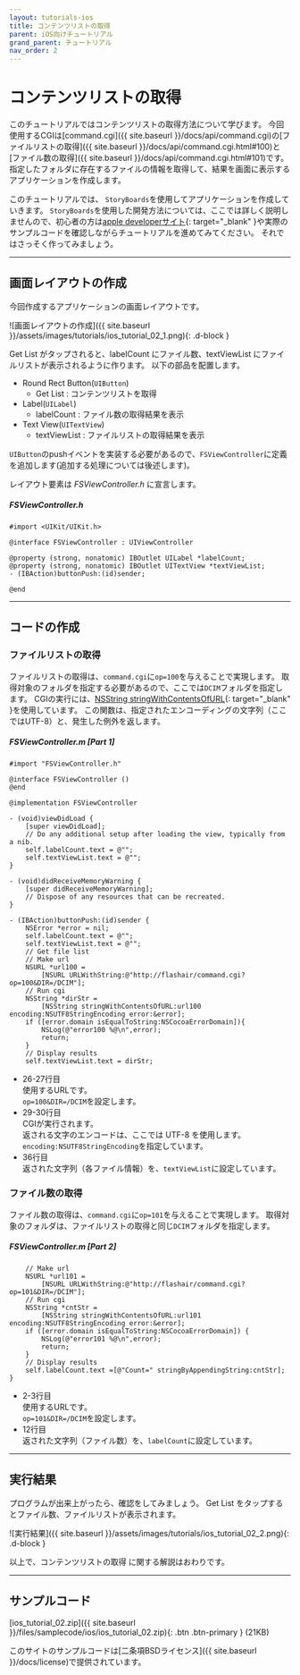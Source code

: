```yaml
---
layout: tutorials-ios
title: コンテンツリストの取得
parent: iOS向けチュートリアル
grand_parent: チュートリアル
nav_order: 2
---
```


# コンテンツリストの取得

このチュートリアルではコンテンツリストの取得方法について学びます。 
今回使用するCGIは[command.cgi]({{ site.baseurl }}/docs/api/command.cgi)の[ファイルリストの取得]({{ site.baseurl }}/docs/api/command.cgi.html#100)と[ファイル数の取得]({{ site.baseurl }}/docs/api/command.cgi.html#101)です。 
指定したフォルダに存在するファイルの情報を取得して、結果を画面に表示するアプリケーションを作成します。

このチュートリアルでは、 `StoryBoards`を使用してアプリケーションを作成していきます。 
`StoryBoards`を使用した開発方法については、ここでは詳しく説明しませんので、初心者の方は[apple developerサイト](https://developer.apple.com/jp/){: target="_blank" }や実際のサンプルコードを確認しながらチュートリアルを進めてみてください。 
それではさっそく作ってみましょう。

---
## 画面レイアウトの作成

今回作成するアプリケーションの画面レイアウトです。

![画面レイアウトの作成]({{ site.baseurl }}/assets/images/tutorials/ios_tutorial_02_1.png){: .d-block }

Get List がタップされると、labelCount にファイル数、textViewList にファイルリストが表示されるように作ります。 
以下の部品を配置します。

- Round Rect Button(`UIButton`)
  - Get List : コンテンツリストを取得
- Label(`UILabel`)
  - labelCount : ファイル数の取得結果を表示
- Text View(`UITextView`)
  - textViewList : ファイルリストの取得結果を表示

`UIButton`のpushイベントを実装する必要があるので、`FSViewController`に定義を追加します(追加する処理については後述します)。

レイアウト要素は _FSViewController.h_ に宣言します。

##### _FSViewController.h_

```objc
#import <UIKit/UIKit.h>

@interface FSViewController : UIViewController

@property (strong, nonatomic) IBOutlet UILabel *labelCount;
@property (strong, nonatomic) IBOutlet UITextView *textViewList;
- (IBAction)buttonPush:(id)sender;

@end
```
---
## コードの作成

### ファイルリストの取得

ファイルリストの取得は、`command.cgi`に`op=100`を与えることで実現します。 
取得対象のフォルダを指定する必要があるので、ここでは`DCIM`フォルダを指定します。 
CGIの実行には、[NSString stringWithContentsOfURL](https://developer.apple.com/documentation/foundation/nsstring#//apple_ref/occ/clm/NSString/stringWithContentsOfURL:encoding:error:){: target="_blank" }を使用しています。 この関数は、指定されたエンコーディングの文字列（ここではUTF-8）と、発生した例外を返します。

##### _FSViewController.m [Part 1]_

```objc
#import "FSViewController.h"

@interface FSViewController ()
@end

@implementation FSViewController

- (void)viewDidLoad {
    [super viewDidLoad];
    // Do any additional setup after loading the view, typically from a nib.
    self.labelCount.text = @"";
    self.textViewList.text = @"";
}

- (void)didReceiveMemoryWarning {
    [super didReceiveMemoryWarning];
    // Dispose of any resources that can be recreated.
}

- (IBAction)buttonPush:(id)sender {
    NSError *error = nil;
    self.labelCount.text = @"";
    self.textViewList.text = @"";
    // Get file list
    // Make url
    NSURL *url100 = 
        [NSURL URLWithString:@"http://flashair/command.cgi?op=100&DIR=/DCIM"];
    // Run cgi
    NSString *dirStr = 
        [NSString stringWithContentsOfURL:url100 encoding:NSUTF8StringEncoding error:&error];
    if ([error.domain isEqualToString:NSCocoaErrorDomain]){
        NSLog(@"error100 %@\n",error);
        return;
    }
    // Display results
    self.textViewList.text = dirStr;
```
- 26-27行目<br>使用するURLです。<br>`op=100&DIR=/DCIM`を設定します。
- 29-30行目<br>CGIが実行されます。<br>返される文字のエンコードは、ここでは UTF-8 を使用します。<br>`encoding:NSUTF8StringEncoding`を指定しています。  
- 36行目<br>返された文字列（各ファイル情報）を、`textViewList`に設定しています。

### ファイル数の取得

ファイル数の取得は、`command.cgi`に`op=101`を与えることで実現します。 
取得対象のフォルダは、ファイルリストの取得と同じ`DCIM`フォルダを指定します。

##### _FSViewController.m [Part 2]_

```objc
    // Make url
    NSURL *url101 = 
        [NSURL URLWithString:@"http://flashair/command.cgi?op=101&DIR=/DCIM"];
    // Run cgi
    NSString *cntStr = 
        [NSString stringWithContentsOfURL:url101 encoding:NSUTF8StringEncoding error:&error];
    if ([error.domain isEqualToString:NSCocoaErrorDomain]) {
        NSLog(@"error101 %@\n",error);
        return;
    }
    // Display results
    self.labelCount.text =[@"Count=" stringByAppendingString:cntStr];
}
```

- 2-3行目<br>使用するURLです。<br>`op=101&DIR=/DCIM`を設定します。
- 12行目<br>返された文字列（ファイル数）を、`labelCount`に設定しています。

---
## 実行結果

プログラムが出来上がったら、確認をしてみましょう。 
Get List をタップするとファイル数、ファイルリストが表示されます。

![実行結果]({{ site.baseurl }}/assets/images/tutorials/ios_tutorial_02_2.png){: .d-block }

以上で、コンテンツリストの取得 に関する解説はおわりです。

---
## サンプルコード

[ios_tutorial_02.zip]({{ site.baseurl }}/files/samplecode/ios/ios_tutorial_02.zip){: .btn .btn-primary } (21KB)

このサイトのサンプルコードは[二条項BSDライセンス]({{ site.baseurl }}/docs/license)で提供されています。